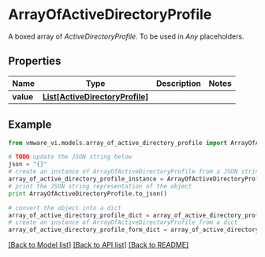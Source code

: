 # ArrayOfActiveDirectoryProfile

A boxed array of *ActiveDirectoryProfile*. To be used in *Any* placeholders. 

## Properties
Name | Type | Description | Notes
------------ | ------------- | ------------- | -------------
**value** | [**List[ActiveDirectoryProfile]**](ActiveDirectoryProfile.md) |  | 

## Example

```python
from vmware_vi.models.array_of_active_directory_profile import ArrayOfActiveDirectoryProfile

# TODO update the JSON string below
json = "{}"
# create an instance of ArrayOfActiveDirectoryProfile from a JSON string
array_of_active_directory_profile_instance = ArrayOfActiveDirectoryProfile.from_json(json)
# print the JSON string representation of the object
print ArrayOfActiveDirectoryProfile.to_json()

# convert the object into a dict
array_of_active_directory_profile_dict = array_of_active_directory_profile_instance.to_dict()
# create an instance of ArrayOfActiveDirectoryProfile from a dict
array_of_active_directory_profile_form_dict = array_of_active_directory_profile.from_dict(array_of_active_directory_profile_dict)
```
[[Back to Model list]](../README.md#documentation-for-models) [[Back to API list]](../README.md#documentation-for-api-endpoints) [[Back to README]](../README.md)


